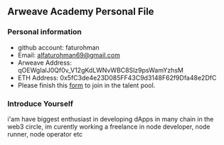 ## Arweave Academy Personal File

### Personal information

- github account: faturohman
- Email: alfaturohman69@gmail.com
- Arweave Address: qOEWgIalJ0Qf0v_V12gKdLWNvWBC8Slz9psWamYzhsM
- ETH Address: 0x5fC3de4e23D085FF43C9d3148F62f9Dfa48e2DfC
- Please finish this [form](https://docs.google.com/forms/d/e/1FAIpQLSfWA5fIIcBgmRppm3jNz5vmf9Mai_QMVil-2pO4r7YKn_Zhtw/viewform?usp=sf_link) to join in the talent pool.

### Introduce Yourself
 i'am have biggest enthusiast in developing dApps in many chain in the web3 circle, im curently working a freelance in node developer, node runner, node operator etc
